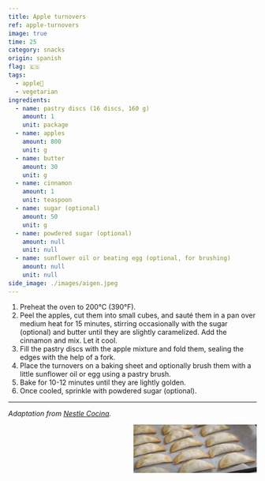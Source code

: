 ```yaml
---
title: Apple turnovers
ref: apple-turnovers
image: true
time: 25
category: snacks
origin: spanish
flag: 🇪🇸
tags:
  - apple🍏
  - vegetarian
ingredients:
  - name: pastry discs (16 discs, 160 g)
    amount: 1
    unit: package
  - name: apples
    amount: 800
    unit: g
  - name: butter
    amount: 30
    unit: g
  - name: cinnamon
    amount: 1
    unit: teaspoon
  - name: sugar (optional)
    amount: 50
    unit: g
  - name: powdered sugar (optional)
    amount: null
    unit: null
  - name: sunflower oil or beating egg (optional, for brushing)
    amount: null
    unit: null
side_image: ./images/aigen.jpeg
---
```


1. Preheat the oven to 200°C (390°F).
2. Peel the apples, cut them into small cubes, and sauté them in a pan over medium heat for 15 minutes, stirring occasionally with the sugar (optional) and butter until they are slightly caramelized. Add the cinnamon and mix. Let it cool.
3. Fill the pastry discs with the apple mixture and fold them, sealing the edges with the help of a fork.
4. Place the turnovers on a baking sheet and optionally brush them with a little sunflower oil or egg using a pastry brush.
5. Bake for 10-12 minutes until they are lightly golden.
6. Once cooled, sprinkle with powdered sugar (optional).

---

_Adaptation from [Nestle Cocina](https://www.nestlecocina.es/receta/empanadillas-de-manzana-con-canela)._

<img src="images/apple_turnovers.png" style="width:250px; float:right;"/>